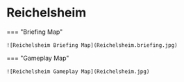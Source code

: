 # Reichelsheim

=== "Briefing Map"

    ![Reichelsheim Briefing Map](Reichelsheim.briefing.jpg)

=== "Gameplay Map"

    ![Reichelsheim Gameplay Map](Reichelsheim.jpg)
